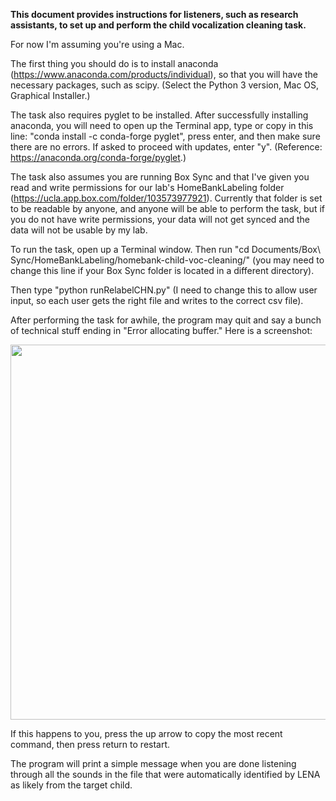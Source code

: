 **This document provides instructions for listeners, such as research assistants, to set up and perform the child vocalization cleaning task.**

For now I'm assuming you're using a Mac.

The first thing you should do is to install anaconda (https://www.anaconda.com/products/individual), so that you will have the necessary packages, such as scipy. (Select the Python 3 version, Mac OS, Graphical Installer.)

The task also requires pyglet to be installed. After successfully installing anaconda, you will need to open up the Terminal app, type or copy in this line:
"conda install -c conda-forge pyglet", press enter, and then make sure there are no errors. If asked to proceed with updates, enter "y". (Reference: https://anaconda.org/conda-forge/pyglet.)

The task also assumes you are running Box Sync and that I've given you read and write permissions for our lab's HomeBankLabeling folder (https://ucla.app.box.com/folder/103573977921). Currently that folder is set to be readable by anyone, and anyone will be able to perform the task, but if you do not have write permissions, your data will not get synced and the data will not be usable by my lab.

To run the task, open up a Terminal window. Then run "cd Documents/Box\ Sync/HomeBankLabeling/homebank-child-voc-cleaning/" (you may need to change this line if your Box Sync folder is located in a different directory).

Then type "python runRelabelCHN.py" (I need to change this to allow user input, so each user gets the right file and writes to the correct csv file).

After performing the task for awhile, the program may quit and say a bunch of technical stuff ending in "Error allocating buffer." Here is a screenshot:

<image src="https://github.com/AnneSWarlaumont/homeank-child-voc-cleaning/blob/master/screenshot-of-buffer-error.png" width="600">
  
If this happens to you, press the up arrow to copy the most recent command, then press return to restart.

The program will print a simple message when you are done listening through all the sounds in the file that were automatically identified by LENA as likely from the target child.
